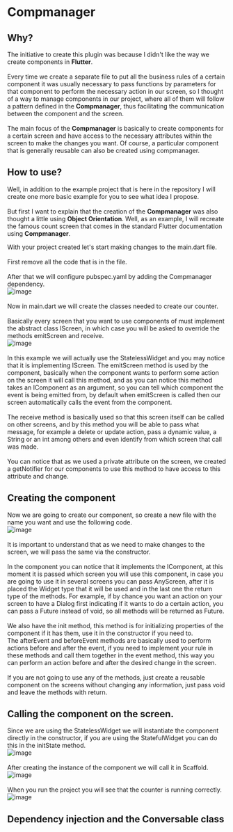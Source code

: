 # Compmanager

## Why?
The initiative to create this plugin was because I didn't like the way we create components in <b>Flutter</b>.
<br><br>
Every time we create a separate file to put all the business rules of a certain component it was usually necessary to pass functions by parameters for that component to perform the necessary action in our screen, so I thought of a way to manage components in our project, where all of them will follow a pattern defined in the <b>Compmanager</b>, thus facilitating the communication between the component and the screen.
<br><br>
The main focus of the <b>Compmanager</b> is basically to create components for a certain screen and have access to the necessary attributes within the screen to make the changes you want. Of course, a particular component that is generally reusable can also be created using compmanager.

## How to use?
Well, in addition to the example project that is here in the repository I will create one more basic example for you to see what idea I propose.
<br><br>
But first I want to explain that the creation of the <b>Compmanager</b> was also thought a little using <b>Object Orientation</b>.
Well, as an example, I will recreate the famous count screen that comes in the standard Flutter documentation using <b>Compmanager</b>.

With your project created let's start making changes to the main.dart file.
<br><br>
First remove all the code that is in the file.
<br><br>
After that we will configure pubspec.yaml by adding the Compmanager dependency.
<br>
![image](https://user-images.githubusercontent.com/48370450/166603998-8b56746f-c060-4065-8dae-84a72efd3549.png)
<br><br>
Now in main.dart we will create the classes needed to create our counter.
<br><br>
Basically every screen that you want to use components of must implement the abstract class IScreen, in which case you will be asked to override the methods emitScreen and receive.
<br>
![image](https://user-images.githubusercontent.com/48370450/166608304-f5354a1b-92d7-45dc-8b27-a328cc045165.png)
<br><br>
In this example we will actually use the StatelessWidget and you may notice that it is implementing IScreen. The emitScreen method is used by the component, basically when the component wants to perform some action on the screen it will call this method, and as you can notice this method takes an IComponent as an argument, so you can tell which component the event is being emitted from, by default when emitScreen is called then our screen automatically calls the event from the component.
<br><br>
The receive method is basically used so that this screen itself can be called on other screens, and by this method you will be able to pass what message, for example a delete or update action, pass a dynamic value, a String or an int among others and even identify from which screen that call was made.
<br><br>
You can notice that as we used a private attribute on the screen, we created a getNotifier for our components to use this method to have access to this attribute and change.

## Creating the component
Now we are going to create our component, so create a new file with the name you want and use the following code.
<br>
![image](https://user-images.githubusercontent.com/48370450/166605687-ad8ccce7-a4a5-46a5-936b-b34657170163.png)
<br><br>
It is important to understand that as we need to make changes to the screen, we will pass the same via the constructor.
<br><br>
In the component you can notice that it implements the IComponent, at this moment it is passed which screen you will use this component, in case you are going to use it in several screens you can pass AnyScreen, after it is placed the Widget type that it will be used and in the last one the return type of the methods. For example, if by chance you want an action on your screen to have a Dialog first indicating if it wants to do a certain action, you can pass a Future instead of void, so all methods will be returned as Future.
<br><br>
We also have the init method, this method is for initializing properties of the component if it has them, use it in the constructor if you need to. <br>
The afterEvent and beforeEvent methods are basically used to perform actions before and after the event, if you need to implement your rule in these methods and call them together in the event method, this way you can perform an action before and after the desired change in the screen.
<br><br>
If you are not going to use any of the methods, just create a reusable component on the screens without changing any information, just pass void and leave the methods with return.

## Calling the component on the screen.
Since we are using the StatelessWidget we will instantiate the component directly in the constructor, if you are using the StatefulWidget you can do this in the initState method.
<br>
![image](https://user-images.githubusercontent.com/48370450/166607241-d9ca8885-f128-4d6f-9467-76ac0ae47e8f.png)
<br><br>
After creating the instance of the component we will call it in Scaffold.
<br>
![image](https://user-images.githubusercontent.com/48370450/166608336-986e7619-c61e-4657-8624-944fbe242fa6.png)
<br><br>
When you run the project you will see that the counter is running correctly.
<br>
![image](https://user-images.githubusercontent.com/48370450/166608436-722bc210-32cd-490d-915c-31d0a1adef1a.png)

## Dependency injection and the Conversable class

